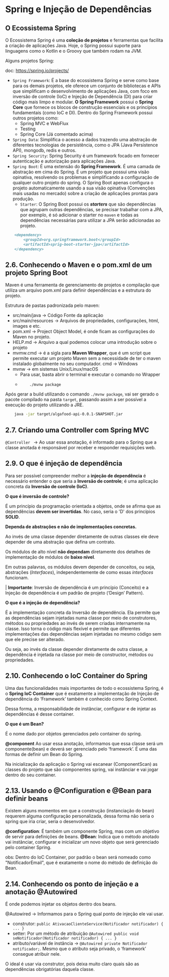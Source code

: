 # Spring e Injeção de Dependências

## O Ecossistema Spring

O Ecossistema Spring é uma **coleção de projetos** e ferramentas que facilita a criação de aplicações Java. Hoje, o Spring possui suporte para linguagens como o Kotlin e o Groovy que também rodam na JVM. 

Alguns projetos Spring: 

doc: https://spring.io/projects/
- `Spring Framework`: É a base do ecossistema Spring e serve como base para os demais projetos, ele oferece um conjunto de bibliotecas e APIs que simplificam o desenvolvimento de aplicações Java, com foco em inversão de controle (IoC) e Injeção de Dependência (DI) para criar código mais limpo e modular. **O Spring Framework** possui o **Spring Core** que fornece os blocos de construção essenciais e os princípios fundamentais (como IoC e DI). Dentro do Spring Framework possui outros projetos como:
    - Spring MVC e WebFlux
    - Testing
    - Spring Core (Já comentado acima)
- `Spring Data`: Simplifica o acesso a dados trazendo uma abstração de diferentes tecnologias de persistência, como o JPA (Java Persistence API), mongodb, redis e outros.
- `Spring Security`: Spring Security é um framework focado em fornecer autenticação e autorização para aplicações Java. 
- `Spring Boot`: É uma extensão do **Spring Framework**. É uma camada de abstração em cima do Spring. É um projeto que possui uma visão opinativa, resolvendo os problemas e simplificando a configuração de qualquer outro projeto do spring. O Spring Boot apenas configura o projeto automaticamente usando a sua visão opinativa (Convenções mais usadas no mercado) sobre a criação de aplicações prontas para produção. 
  - `Starter`: O Spring Boot possui os _**starters**_ que são dependências que agrupam outras dependências, se precisar trabalhar com a JPA, por exemplo, é só adicionar o starter no `maven` e todas as dependências necessárias para utilizar a JPA serão adicionadas ao projeto. 
```Markdown
    <dependency>
        <groupId>org.springframework.boot</groupId>
        <artifactId>sprig-boot-starter-jpa</artifactId>
    </dependency>
```

## 2.6. Conhecendo o Maven e o pom.xml de um projeto Spring Boot

Maven é uma ferramenta de gerenciamento de projetos e compilação que utiliza um arquivo pom.xml para definir dependências e a estrutura do projeto.

Estrutura de pastas padronizada pelo maven: 


- src/main/java -> Código Fonte da aplicação 
- src/main/resources -> Arquivos de propriedades, configurações, html, images e etc.
- pom.xml -> Project Object Model, é onde ficam as configurações do Maven no projeto. 
- HELP.md -> Arquivo a qual podemos colocar uma introdução sobre o projeto 
- mvmw.cmd -> é a sigla para **Maven Wrapper**, que é um script que permite executar um projeto Maven sem a necessidade de ter o maven instalado globalmente no seu computador. cmd -> Windows
- mvnw -> em sistemas Unix/Linux/macOS
  - Para usar, basta abrir o terminal e executar o comando no Wrapper
  - ```BashF\  
        ./mvnw package
    ```
    
Após gerar a build utilizando o comando `./mvnw package`, vai ser gerado o pacote compilado na pasta `target`, passando assim a ser possível a execução do projeto utilizando a JRE.

```Bash
    java -jar target/algafood-api-0.0.1-SNAPSHOT.jar
```

## 2.7. Criando uma Controller com Spring MVC

`@Controller ` -> Ao usar essa anotação, é informado para o Spring que a classe anotada é responsável por receber e responder requisições web.

## 2.9. O que é injeção de dependência

Para ser possível compreender melhor a **injeção de dependência** é necessário entender o que seria a **Inversão de controle**; é uma aplicação concreta da **Inversão de controle (IoC)**.

**O que é inversão de controle?**

É um princípio da programação orientada a objetos, onde se afirma que as dependências **devem ser invertidas**. No caso, seria o 'D' dos princípios **SOLID**. 

**Dependa de abstrações e não de implementações concretas.**

Ao invés de uma classe depender diretamente de outras classes ele deve depender de uma abstração
que defina um contrato.

Os módulos de alto nível **não dependam** diretamente dos detalhes de implementação de módulos de **baixo nível**.

Em outras palavras, os módulos devem depender de conceitos, ou seja, abstrações (_Interfaces_), independentemente de como essas _interfaces_ funcionam. 

| **Importante**: Inversão de dependência é um princípio (Conceito) e a Injeção de dependência é um 
padrão de projeto (‘Design’ Pattern).

**O que é a injeção de dependência?**

É a implementação concreta da Inversão de dependência. Ela permite que as dependências sejam injetadas numa classe por meio de construtores, métodos ou propriedades ao invés de serem criadas internamente na classe. Isso torna o código mais flexível e permite que diferentes implementações das dependências sejam injetadas no mesmo código sem que ele precise ser alterado. 

Ou seja, ao invés da classe depender diretamente de outra classe, a dependência é injetada na classe por meio de constructor, métodos ou propriedades. 

## 2.10. Conhecendo o IoC Container do Spring 

Uma das funcionalidades mais importantes de todo o ecossistema Spring, é o **Spring IoC Container** que é exatamente 
a implementação de Injeção de dependência do ‘Framework’ também é conhecido como Spring Context.

Dessa forma, a responsabilidade de instânciar, configurar e de injetar as dependências é desse container.

**O que é um Bean?**

É o nome dado por objetos gerenciados pelo container do spring.

**@component** Ao usar essa anotação, informamos que essa classe será um componente(bean) e deverá ser gerenciado pelo
‘framework’. É uma das formas de definir um Bean do Spring. 

Na inicialização da aplicação o Spring vai escanear (ComponentScan) as classes do projeto que são componentes spring, vai 
instânciar e vai jogar dentro do seu container. 

## 2.13. Usando o @Configuration e @Bean para definir beans

Existem alguns momentos em que a construção (instanciação do bean) requerem alguma configuração personalizada, dessa forma 
não seria o spring que iria criar, seria o desenvolvedor.

**@configuration**: É também um componente Spring, mas com um objetivo de servir para definições de beans.
**@Bean**: Indica que o método anotado vai instânciar, configurar e inicializar um novo objeto que será gerenciado pelo container Spring.

obs: Dentro do IoC Container, por padrão o bean será nomeado como 
"NotificadorEmail", que é exatamente o nome do método de definição do Bean.

## 2.14. Conhecendo os ponto de injeção e a anotação @Autowired

É onde podemos injetar os objetos dentro dos beans.

@Autowired -> Informamos para o Spring qual ponto de injeção ele vai usar.

- construtor: `public AtivacaoClienteService(Notificador notificador) { ... }`
- setter: Por um método de atribuição `@Autowired public void seNotificador(Notificador notificador) { ... }`
- atributo/variável de instância -> `@Autowired private Notificador notificador;`. Mesmo que o atributo seja privado, o ‘framework’ consegue atribuir nele.

O ideal é usar via construtor, pois deixa muito claro quais são as dependências obrigatórias daquela classe.